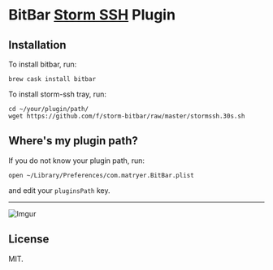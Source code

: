 # BitBar [Storm SSH](http://github.com/emre/storm) Plugin

## Installation

To install bitbar, run:
```
brew cask install bitbar
```

To install storm-ssh tray, run:
```
cd ~/your/plugin/path/
wget https://github.com/f/storm-bitbar/raw/master/stormssh.30s.sh
```

## Where's my plugin path?

If you do not know your plugin path, run:

```
open ~/Library/Preferences/com.matryer.BitBar.plist
```

and edit your `pluginsPath` key.

---

![Imgur](http://i.imgur.com/G5h9qKO.png)

## License
MIT.
